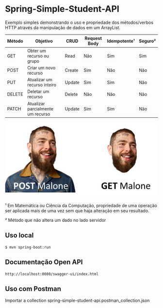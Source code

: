 # Spring-Simple-Student-API

Exemplo simples demonstrando o uso e propriedade dos métodos/verbos HTTP através da manipulação de dados em um ArrayList.


| Método | Objetivo                          | CRUD   | Request Body | Idempotente¹ | Seguro² |
| :-------- | ----------------------------------- | -------- | -------------- | --------------- | ---------- |
| GET     | Obter um recurso ou grupo         | Read   | Não         | Sim           | Sim      |
| POST    | Criar um novo recurso             | Create | Sim          | Não          | Não     |
| PUT     | Atualizar um recurso inteiro      | Update | Sim          | Sim           | Não     |
| DELETE  | Deletar um recurso                | Delete | Não         | Não          | Não     |
| PATCH   | Atualizar parcialmente um recurso | Update | Sim          | Sim           | Não     |

![Alt text](image.png)

¹ Em Matemática ou Ciência da Computação, propriedade de uma operação ser aplicada mais de uma vez sem que haja alteração em seu resultado.

² Método que não altera um dado no lado servidor

## Uso local

```
$ mvn spring-boot:run 
```

## Documentação Open API

```
http://localhost:8080/swagger-ui/index.html
```

## Uso com Postman

Importar a collection spring-simple-student-api.postman_collection.json
